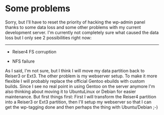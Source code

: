 # Some problems

Sorry, but I'll have to reset the priority of hacking the wp-admin panel thanks to some data loss and some other problems with my current development server. I'm currently not completely sure what caused the data loss but I only see 2 possibilities right now:

-------------------------------



* Reiser4 FS corruption

* NFS failure



As I said, I'm not sure, but I think I will move my data partition back to Reiser3 or Ext3. The other problem is my webserver setup. To make it more flexible I will probably replace the official Gentoo ebuilds with custom builds. Since I see no real point in using Gentoo on the server anymore I'm also thinking about moving it to UbuntuLinux or Debian for easier maintenance. But first things first: First I will transform the Reiser4 partition into a Reiser3 or Ext3 partition, then I'll setup my webserver so that I can get the wp-tagging done and then perhaps the thing with Ubuntu/Debian ;-)